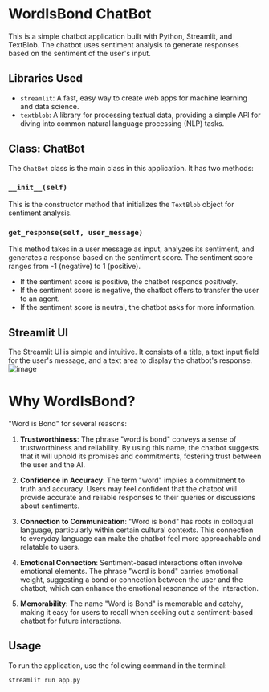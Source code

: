 # WordIsBond ChatBot

This is a simple chatbot application built with Python, Streamlit, and TextBlob. The chatbot uses sentiment analysis to generate responses based on the sentiment of the user's input.

## Libraries Used

- `streamlit`: A fast, easy way to create web apps for machine learning and data science.
- `textblob`: A library for processing textual data, providing a simple API for diving into common natural language processing (NLP) tasks.

## Class: ChatBot

The `ChatBot` class is the main class in this application. It has two methods:

### `__init__(self)`

This is the constructor method that initializes the `TextBlob` object for sentiment analysis.

### `get_response(self, user_message)`

This method takes in a user message as input, analyzes its sentiment, and generates a response based on the sentiment score. The sentiment score ranges from -1 (negative) to 1 (positive). 

- If the sentiment score is positive, the chatbot responds positively.
- If the sentiment score is negative, the chatbot offers to transfer the user to an agent.
- If the sentiment score is neutral, the chatbot asks for more information.

## Streamlit UI

The Streamlit UI is simple and intuitive. It consists of a title, a text input field for the user's message, and a text area to display the chatbot's response.
![image](https://github.com/majortank/wordIsBond/assets/41399491/045d655b-613e-4616-b1cb-f57218e661fb)
# Why WordIsBond?
"Word is Bond" for several reasons:

1. **Trustworthiness**: The phrase "word is bond" conveys a sense of trustworthiness and reliability. By using this name, the chatbot suggests that it will uphold its promises and commitments, fostering trust between the user and the AI.

2. **Confidence in Accuracy**: The term "word" implies a commitment to truth and accuracy. Users may feel confident that the chatbot will provide accurate and reliable responses to their queries or discussions about sentiments.

3. **Connection to Communication**: "Word is bond" has roots in colloquial language, particularly within certain cultural contexts. This connection to everyday language can make the chatbot feel more approachable and relatable to users.

4. **Emotional Connection**: Sentiment-based interactions often involve emotional elements. The phrase "word is bond" carries emotional weight, suggesting a bond or connection between the user and the chatbot, which can enhance the emotional resonance of the interaction.

5. **Memorability**: The name "Word is Bond" is memorable and catchy, making it easy for users to recall when seeking out a sentiment-based chatbot for future interactions.

## Usage

To run the application, use the following command in the terminal:

```bash
streamlit run app.py
